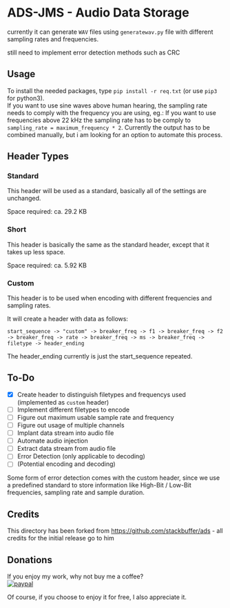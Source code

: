 # ADS-JMS - Audio Data Storage

currently it can generate `WAV` files using `generatewav.py` file with different sampling rates and frequencies.

still need to implement error detection methods such as CRC

## Usage

To install the needed packages, type `pip install -r req.txt` (or use `pip3` for python3).   
If you want to use sine waves above human hearing, the sampling rate needs to comply with the frequency you are using, eg.: If you want to use frequencies above 22 kHz the sampling rate has to be comply to `sampling_rate = maximum_frequency * 2`. Currently the output has to be combined manually, but i am looking for an option to automate this process.

## Header Types

### Standard

This header will be used as a standard, basically all of the settings are unchanged.

Space required: ca. 29.2 KB

### Short

This header is basically the same as the standard header, except that it takes up less space.

Space required: ca. 5.92 KB

### Custom

This header is to be used when encoding with different frequencies and sampling rates.

It will create a header with data as follows:

`start_sequence -> "custom" -> breaker_freq -> f1 -> breaker_freq -> f2 -> breaker_freq -> rate -> breaker_freq -> ms -> breaker_freq -> filetype -> header_ending`

The header_ending currently is just the start_sequence repeated.

## To-Do

 - [x] Create header to distinguish filetypes and frequencys used (implemented as `custom` header)
 - [ ] Implement different filetypes to encode
 - [ ] Figure out maximum usable sample rate and frequency
 - [ ] Figure out usage of multiple channels
 - [ ] Implant data stream into audio file
 - [ ] Automate audio injection
 - [ ] Extract data stream from audio file
 - [ ] Error Detection (only applicable to decoding)
 - [ ] (Potential encoding and decoding)

Some form of error detection comes with the custom header, since we use a predefined standard to store information like High-Bit / Low-Bit frequencies, sampling rate and sample duration.

## Credits

This directory has been forked from https://github.com/stackbuffer/ads - all credits for the initial release go to him


## Donations

If you enjoy my work, why not buy me a coffee?      
[![paypal](https://www.paypalobjects.com/en_US/DK/i/btn/btn_donateCC_LG.gif)](https://www.paypal.com/donate/?hosted_button_id=K5KVUTX6HJHXU)

Of course, if you choose to enjoy it for free, I also appreciate it.